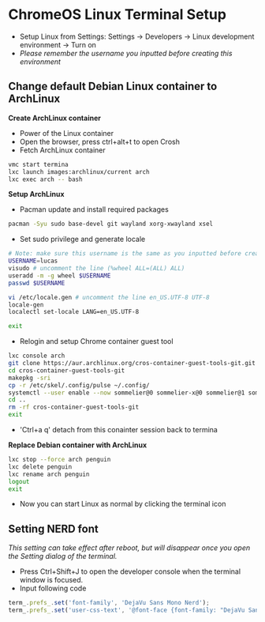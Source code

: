 # ChromeOS Linux Terminal Setup
- Setup Linux from Settings: Settings -> Developers -> Linux development environment -> Turn on
- *Please remember the username you inputted before creating this environment*

## Change default Debian Linux container to ArchLinux

**Create ArchLinux container**
- Power of the Linux container
- Open the browser, press ctrl+alt+t to open Crosh
- Fetch ArchLinux container
```bash
vmc start termina
lxc launch images:archlinux/current arch
lxc exec arch -- bash
```

**Setup ArchLinux**
- Pacman update and install required packages
```bash
pacman -Syu sudo base-devel git wayland xorg-xwayland xsel
```
- Set sudo privilege and generate locale
```bash
# Note: make sure this username is the same as you inputted before creating the container
USERNAME=lucas
visudo # uncomment the line (%wheel ALL=(ALL) ALL)
useradd -m -g wheel $USERNAME
passwd $USERNAME

vi /etc/locale.gen # uncomment the line en_US.UTF-8 UTF-8
locale-gen
localectl set-locale LANG=en_US.UTF-8

exit
```
- Relogin and setup Chrome container guest tool
```bash
lxc console arch
git clone https://aur.archlinux.org/cros-container-guest-tools-git.git
cd cros-container-guest-tools-git
makepkg -sri
cp -r /etc/skel/.config/pulse ~/.config/
systemctl --user enable --now sommelier@0 sommelier-x@0 sommelier@1 sommelier-x@1
cd ..
rm -rf cros-container-guest-tools-git
exit
```
- 'Ctrl+a q' detach from this conainter session back to termina

**Replace Debian container with ArchLinux**
```bash
lxc stop --force arch penguin
lxc delete penguin
lxc rename arch penguin
logout
exit
```
- Now you can start Linux as normal by clicking the terminal icon

## Setting NERD font
*This setting can take effect after reboot, but will disappear once you open the Setting dialog of the terminal.*
- Press Ctrl+Shift+J to open the developer console when the terminal window is focused.
- Input following code
```javascript
term_.prefs_.set('font-family', 'DejaVu Sans Mono Nerd');
term_.prefs_.set('user-css-text', '@font-face {font-family: "DejaVu Sans Mono Nerd"; src: url("https://raw.githubusercontent.com/ryanoasis/nerd-fonts/master/patched-fonts/DejaVuSansMono/Regular/complete/DejaVu%20Sans%20Mono%20Nerd%20Font%20Complete%20Mono.ttf"); font-weight: normal; font-style: normal;}')
```
